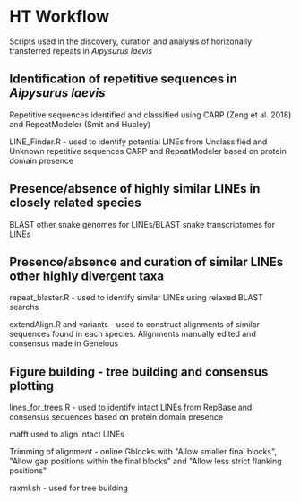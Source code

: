 # HT Workflow
Scripts used in the discovery, curation and analysis of horizonally transferred repeats in _Aipysurus laevis_

## Identification of repetitive sequences in _Aipysurus laevis_
Repetitive sequences identified and classified using CARP (Zeng et al. 2018) and RepeatModeler (Smit and Hubley)

LINE_Finder.R - used to identify potential LINEs from Unclassified and Unknown repetitive sequences CARP and RepeatModeler based on protein domain presence

## Presence/absence of highly similar LINEs in closely related species
BLAST other snake genomes for LINEs/BLAST snake transcriptomes for LINEs

## Presence/absence and curation of similar LINEs other highly divergent taxa
repeat_blaster.R - used to identify similar LINEs using relaxed BLAST searchs

extendAlign.R and variants - used to construct alignments of similar sequences found in each species. Alignments manually edited and consensus made in Geneious

## Figure building - tree building and consensus plotting
lines_for_trees.R - used to identify intact LINEs from RepBase and consensus sequences based on protein domain presence

mafft used to align intact LINEs

Trimming of alignment - online Gblocks with "Allow smaller final blocks", "Allow gap positions within the final blocks" and "Allow less strict flanking positions"

raxml.sh - used for tree building


